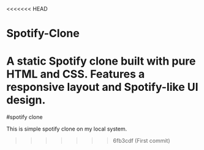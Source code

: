 <<<<<<< HEAD
# Spotify-Clone
A static Spotify clone built with pure HTML and CSS.  Features a responsive layout and Spotify-like UI design.
=======
#spotify clone

This is simple spotify clone on my local system.
>>>>>>> 6fb3cdf (First commit)
